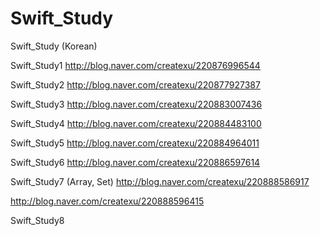 # Swift_Study
Swift_Study (Korean)

Swift_Study1
http://blog.naver.com/createxu/220876996544

Swift_Study2
http://blog.naver.com/createxu/220877927387

Swift_Study3
http://blog.naver.com/createxu/220883007436

Swift_Study4
http://blog.naver.com/createxu/220884483100

Swift_Study5
http://blog.naver.com/createxu/220884964011

Swift_Study6
http://blog.naver.com/createxu/220886597614

Swift_Study7 (Array, Set)
http://blog.naver.com/createxu/220888586917

http://blog.naver.com/createxu/220888596415

Swift_Study8
